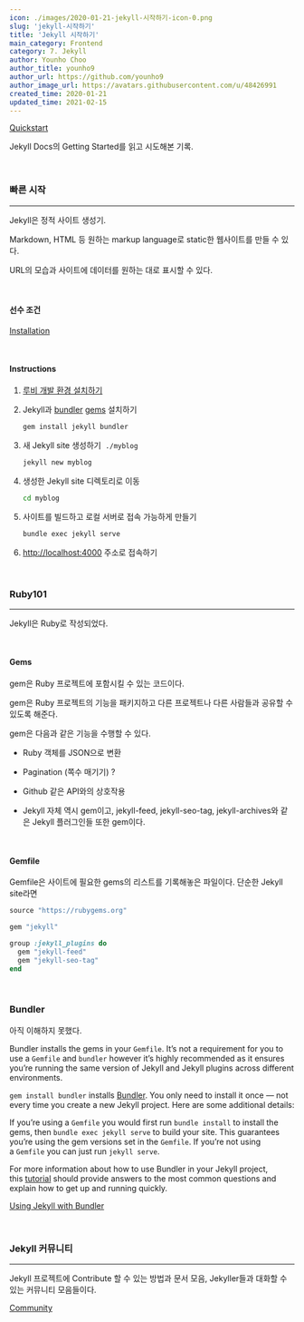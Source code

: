 ```yaml
---
icon: ./images/2020-01-21-jekyll-시작하기-icon-0.png
slug: 'jekyll-시작하기'
title: 'Jekyll 시작하기'
main_category: Frontend
category: 7. Jekyll
author: Younho Choo
author_title: younho9
author_url: https://github.com/younho9
author_image_url: https://avatars.githubusercontent.com/u/48426991
created_time: 2020-01-21
updated_time: 2021-02-15
---
```


[Quickstart](https://jekyllrb.com/docs/)

Jekyll Docs의 Getting Started를 읽고 시도해본 기록.

<br />

### 빠른 시작

---

Jekyll은 정적 사이트 생성기.

Markdown, HTML 등 원하는 markup language로 static한 웹사이트를 만들 수 있다.

URL의 모습과 사이트에 데이터를 원하는 대로 표시할 수 있다.

<br />

#### 선수 조건

[Installation](https://jekyllrb.com/docs/installation/#requirements)

<br />

#### Instructions

1. [루비 개발 환경 설치하기](https://jekyllrb.com/docs/installation/)

1. Jekyll과 [bundler](https://jekyllrb.com/docs/ruby-101/#bundler) [gems](https://jekyllrb.com/docs/ruby-101/#gems) 설치하기

   ```bash
   gem install jekyll bundler
   ```

1. 새 Jekyll site 생성하기  `./myblog`

   ```bash
   jekyll new myblog
   ```

1. 생성한 Jekyll site 디렉토리로 이동

   ```bash
   cd myblog
   ```

1. 사이트를 빌드하고 로컬 서버로 접속 가능하게 만들기

   ```bash
   bundle exec jekyll serve
   ```

1. [http://localhost:4000](http://localhost:4000/) 주소로 접속하기

<br />

### Ruby101

---

Jekyll은 Ruby로 작성되었다.

<br />

#### Gems

gem은 Ruby 프로젝트에 포함시킬 수 있는 코드이다.

gem은 Ruby 프로젝트의 기능을 패키지하고 다른 프로젝트나 다른 사람들과 공유할 수 있도록 해준다.

gem은 다음과 같은 기능을 수행할 수 있다.

- Ruby 객체를 JSON으로 변환

- Pagination (쪽수 매기기) ?

- Github 같은 API와의 상호작용

- Jekyll 자체 역시 gem이고, jekyll-feed, jekyll-seo-tag, jekyll-archives와 같은 Jekyll 플러그인들 또한 gem이다.

<br />

#### Gemfile

Gemfile은 사이트에 필요한 gems의 리스트를 기록해놓은 파일이다. 단순한 Jekyll site라면

```ruby
source "https://rubygems.org"

gem "jekyll"

group :jekyll_plugins do
  gem "jekyll-feed"
  gem "jekyll-seo-tag"
end
```

<br />

### Bundler

아직 이해하지 못했다.

Bundler installs the gems in your `Gemfile`. It’s not a requirement for you to use a `Gemfile` and `bundler` however it’s highly recommended as it ensures you’re running the same version of Jekyll and Jekyll plugins across different environments.

`gem install bundler` installs [Bundler](https://rubygems.org/gems/bundler). You only need to install it once — not every time you create a new Jekyll project. Here are some additional details:

If you’re using a `Gemfile` you would first run `bundle install` to install the gems, then `bundle exec jekyll serve` to build your site. This guarantees you’re using the gem versions set in the `Gemfile`. If you’re not using a `Gemfile` you can just run `jekyll serve`.

For more information about how to use Bundler in your Jekyll project, this [tutorial](https://jekyllrb.com/tutorials/using-jekyll-with-bundler/) should provide answers to the most common questions and explain how to get up and running quickly.

[Using Jekyll with Bundler](https://jekyllrb.com/tutorials/using-jekyll-with-bundler/)

<br />

### Jekyll 커뮤니티

---

Jekyll 프로젝트에 Contribute 할 수 있는 방법과 문서 모음, Jekyller들과 대화할 수 있는 커뮤니티 모음들이다.

[Community](https://jekyllrb.com/docs/community/)

<br />

